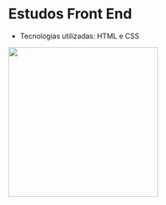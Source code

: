# Estudos Front End

- Tecnologias utilizadas: HTML e CSS


 <a href="url"><img src="https://i.ytimg.com/vi/mkVcuntLIsg/maxresdefault.jpg" height="300" width="300" ></a>
